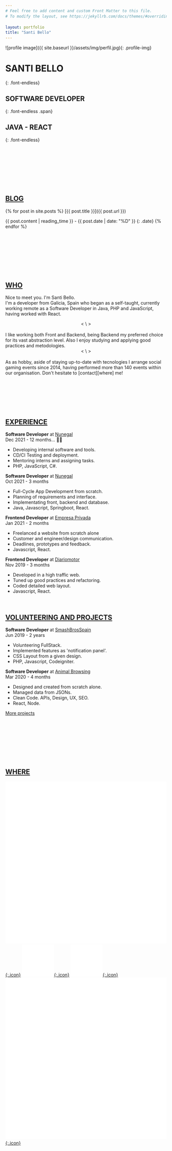 ```yaml
---
# Feel free to add content and custom Front Matter to this file.
# To modify the layout, see https://jekyllrb.com/docs/themes/#overriding-theme-defaults

layout: portfolio
title: "Santi Bello"
---
```


![profile image]({{ site.baseurl }}/assets/img/perfil.jpg){: .profile-img}

# SANTI BELLO
{: .font-endless}
## SOFTWARE DEVELOPER
{: .font-endless .span}
## JAVA - REACT
{: .font-endless}

<br/>
<br/>
<br/>
<br/>
<br/>
<br/>
<br/>
  
## [BLOG][home]

{% for post in site.posts %}
[{{ post.title }}]({{ post.url }})

{{ post.content | reading_time }} - {{ post.date | date: "%D" }}
{: .date}
{% endfor %}

<br/>
<br/>
<br/>
<br/>
<br/>
<br/>
<br/>
  
## [WHO][home]

Nice to meet you. I'm Santi Bello.  
I'm a developer from Galicia, Spain who began as a self-taught, currently working remote as a Software Developer in Java, PHP and JavaScript, having worked with React.
<br/>  
<center>< \ ></center>  
<br/>
I like working both Front and Backend, being Backend my preferred choice for its vast abstraction level. Also I enjoy studying and applying good practices and metodologies.  
<br/>  
<center>< \ ></center>  
<br/>
As as hobby, aside of staying up-to-date with tecnologies I arrange social gaming events since 2014, having performed more than 140 events within our organisation. Don't hesitate to [contact][where] me!
  
<br/>
<br/>
<br/>
<br/>
<br/>
<br/>
<br/>
  
## [EXPERIENCE][home]

**Software Developer** at [Nunegal][exp1]   
Dec 2021 - 12 months... 👩‍💻 
* Developing internal software and tools.
* CD/CI Testing and deployment.
* Mentoring interns and assigning tasks.
* PHP, JavaScript, C#.

**Software Developer** at [Nunegal][exp1]  
Oct 2021 - 3 months
* Full-Cycle App Development from scratch.
* Planning of requirements and interface.
* Implementating front, backend and database.
* Java, Javascript, Springboot, React.

**Frontend Developer** at [Empresa Privada][exp2]  
Jan 2021 - 2 months
* Freelanced a website from scratch alone
* Customer and engineer/design communication.
* Deadlines, prototypes and feedback.
* Javascript, React.

**Frontend Developer** at [Diariomotor][exp3]  
Nov 2019 - 3 months
* Developed in a high traffic web.
* Tuned up good practices and refactoring.
* Coded detailed web layout.
* Javascript, React.
  
<br/>
  
## [VOLUNTEERING AND PROJECTS][home]
**Software Developer** at [SmashBrosSpain][exp4]  
Jun 2019 - 2 years
* Volunteering FullStack.
* Implemented features as 'notification panel'.
* CSS Layout from a given design.
* PHP, Javascript, Codeigniter.
  
**Software Developer** at [Animal Browsing][exp5]  
Mar 2020 - 4 months
* Designed and created from scratch alone.
* Managed data from JSONs.
* Clean Code. APIs, Design, UX, SEO.
* React, Node.
  
[More projects][projects]  
  
<br/>
<br/>
<br/>
<br/>
<br/>
<br/>
<br/>
  
## [WHERE][home]

[![iconTwitter](/assets/img/twitter.svg){:.icon}][rrssTwitter]
[![iconGithub](/assets/img/github.svg){:.icon}][rrssGithub]
[![iconLinkedin](/assets/img/linkedin.svg){:.icon}][rrssLinkedin]
[![iconMail](/assets/img/mail.svg){:.icon}][rrssEmail]

[home]: #home
[who]: #who
[blog]: #blog
[experience]: #experience
[where]: #where

[exp1]: https://www.nunegal.com/web
[exp2]: https://santibello.es
[exp3]: https://diariomotor.com
[exp4]: https://smashbrosspain.com
[exp5]: https://animalbrowsing.com
[projects]: https://github.com/sbellodev?tab=repositories

[rrssTwitter]: https://twitter.com/sbellodev       
[rrssGithub]: https://github.com/sbellodev/
[rrssLinkedin]: https://www.linkedin.com/in/sbellodev/
[rrssEmail]: mailto:sbellodev@gmail.com"